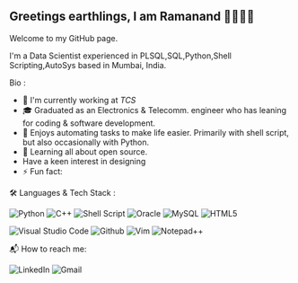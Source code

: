 ## Greetings earthlings, I am Ramanand 👋👨🏻‍💻

Welcome to my GitHub page. 

<!-- I'm a software engineer based in Mumbai,India. -->
<!-- Keep Profile Picture as bitmoji -->
<!-- Add a gif of querying your a 'Hi message' as "select Ramanand from humans/earthlings" -->

I'm a Data Scientist experienced in PLSQL,SQL,Python,Shell Scripting,AutoSys based in Mumbai, India. 

Bio :

- 🏢 I'm currently working at _TCS_  
- 🎓 Graduated as an Electronics & Telecomm. engineer who has leaning for coding & software development.
- 👾 Enjoys automating tasks to make life easier. Primarily with shell script, but also occasionally with Python.
- 🌱 Learning all about open source.
- Have a keen interest in designing 
- ⚡️ Fun fact:


🛠 Languages & Tech Stack : 

<!-- [![My Skills](https://skillicons.dev/icons?i=py,mysql,c,cpp,github)](https://skillicons.dev) -->


![Python](https://img.shields.io/badge/python-3670A0?style=for-the-badge&logo=python&logoColor=ffdd54)
![C++](https://img.shields.io/badge/c++-%2300599C.svg?style=for-the-badge&logo=c%2B%2B&logoColor=white)
![Shell Script](https://img.shields.io/badge/shell_script-%23121011.svg?style=for-the-badge&logo=gnu-bash&logoColor=white)
![Oracle](https://img.shields.io/badge/Oracle-F80000?style=for-the-badge&logo=oracle&logoColor=white)
![MySQL](https://img.shields.io/badge/mysql-%2300f.svg?style=for-the-badge&logo=mysql&logoColor=white)
![HTML5](https://img.shields.io/badge/HTML5-E34F26?style=for-the-badge&logo=html5&logoColor=white)


![Visual Studio Code](https://img.shields.io/badge/Visual_Studio-5C2D91?style=for-the-badge&logo=visual%20studio&logoColor=white)
![Github](https://img.shields.io/badge/GitHub-100000?style=for-the-badge&logo=github&logoColor=white)
![Vim](https://img.shields.io/badge/VIM-%2311AB00.svg?style=for-the-badge&logo=vim&logoColor=white)
![Notepad++](https://img.shields.io/badge/Notepad++-90E59A.svg?style=for-the-badge&logo=notepad%2b%2b&logoColor=black)


📬 How to reach me:

![LinkedIn](https://img.shields.io/badge/linkedin-%230077B5.svg?style=for-the-badge&logo=linkedin&logoColor=white)
![Gmail](https://img.shields.io/badge/Gmail-D14836?style=for-the-badge&logo=gmail&logoColor=white)
<!--
**Ramanand23/Ramanand23** is a ✨ _special_ ✨ repository because its `README.md` (this file) appears on your GitHub profile.

Here are some ideas to get you started:

- 🔭 I’m currently working on ...
- 🌱 I’m currently learning ...
- 👯 I’m looking to collaborate on ...
- 🤔 I’m looking for help with ...
- 💬 Ask me about ...
- 📫 How to reach me: ...
- 😄 Pronouns: ...
- ⚡ Fun fact: ...
-->
